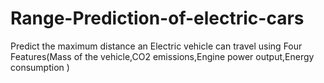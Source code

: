# Range-Prediction-of-electric-cars
Predict the maximum distance an Electric vehicle can travel using Four Features(Mass of the vehicle,CO2 emissions,Engine power output,Energy consumption )
